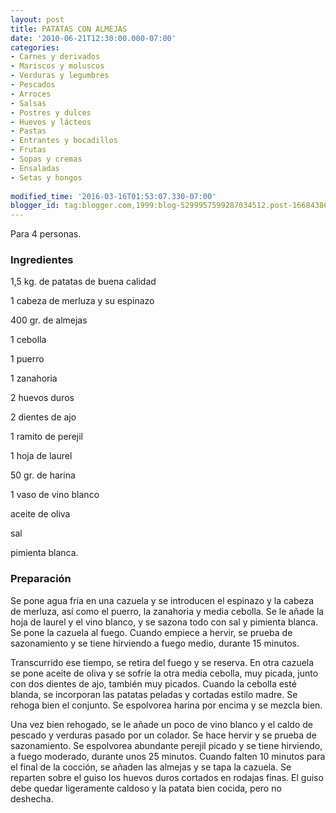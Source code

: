 ```yaml
---
layout: post
title: PATATAS CON ALMEJAS
date: '2010-06-21T12:30:00.000-07:00'
categories:
- Carnes y derivados
- Mariscos y moluscos
- Verduras y legumbres
- Pescados
- Arroces
- Salsas
- Postres y dulces
- Huevos y lácteos
- Pastas
- Entrantes y bocadillos
- Frutas
- Sopas y cremas
- Ensaladas
- Setas y hongos
 
modified_time: '2016-03-16T01:53:07.330-07:00'
blogger_id: tag:blogger.com,1999:blog-5299957599287034512.post-1668438668055773166
---
```


Para 4 personas.

<h3>Ingredientes</h3>

1,5 kg. de patatas de buena calidad

1 cabeza de merluza y su espinazo

400 gr. de almejas

1 cebolla

1 puerro

1 zanahoria

2 huevos duros

2 dientes de ajo

1 ramito de perejil

1 hoja de laurel

50 gr. de harina

1 vaso de vino blanco

aceite de oliva

sal

pimienta blanca.

<h3>Preparación</h3>

Se pone agua fría en una cazuela y se introducen el espinazo y la cabeza de merluza, así como el puerro, la zanahoria y media cebolla. Se le añade la hoja de laurel y el vino blanco, y se sazona todo con sal y pimienta blanca. Se pone la cazuela al fuego. Cuando empiece a hervir, se prueba de sazonamiento y se tiene hirviendo a fuego medio, durante 15 minutos.

Transcurrido ese tiempo, se retira del fuego y se reserva. En otra cazuela se pone aceite de oliva y se sofríe la otra media cebolla, muy picada, junto con dos dientes de ajo, también muy picados. Cuando la cebolla esté blanda, se incorporan las patatas peladas y cortadas estilo madre. Se rehoga bien el conjunto. Se espolvorea harina por encima y se mezcla bien.

Una vez bien rehogado, se le añade un poco de vino blanco y el caldo de pescado y verduras pasado por un colador. Se hace hervir y se prueba de sazonamiento. Se espolvorea abundante perejil picado y se tiene hirviendo, a fuego moderado, durante unos 25 minutos. Cuando falten 10 minutos para el final de la cocción, se añaden las almejas y se tapa la cazuela. Se reparten sobre el guiso los huevos duros cortados en rodajas finas. El guiso debe quedar ligeramente caldoso y la patata bien cocida, pero no deshecha.


